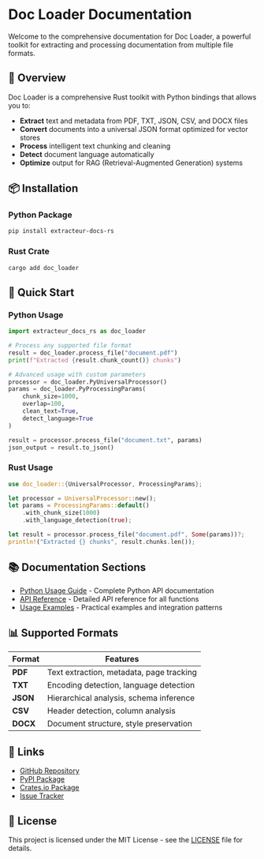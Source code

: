 # Doc Loader Documentation

Welcome to the comprehensive documentation for Doc Loader, a powerful toolkit for extracting and processing documentation from multiple file formats.

## 🚀 Overview

Doc Loader is a comprehensive Rust toolkit with Python bindings that allows you to:

- **Extract** text and metadata from PDF, TXT, JSON, CSV, and DOCX files
- **Convert** documents into a universal JSON format optimized for vector stores
- **Process** intelligent text chunking and cleaning
- **Detect** document language automatically
- **Optimize** output for RAG (Retrieval-Augmented Generation) systems

## 📦 Installation

### Python Package

```bash
pip install extracteur-docs-rs
```

### Rust Crate

```bash
cargo add doc_loader
```

## 🔧 Quick Start

### Python Usage

```python
import extracteur_docs_rs as doc_loader

# Process any supported file format
result = doc_loader.process_file("document.pdf")
print(f"Extracted {result.chunk_count()} chunks")

# Advanced usage with custom parameters
processor = doc_loader.PyUniversalProcessor()
params = doc_loader.PyProcessingParams(
    chunk_size=1000,
    overlap=100,
    clean_text=True,
    detect_language=True
)

result = processor.process_file("document.txt", params)
json_output = result.to_json()
```

### Rust Usage

```rust
use doc_loader::{UniversalProcessor, ProcessingParams};

let processor = UniversalProcessor::new();
let params = ProcessingParams::default()
    .with_chunk_size(1000)
    .with_language_detection(true);

let result = processor.process_file("document.pdf", Some(params))?;
println!("Extracted {} chunks", result.chunks.len());
```

## 📚 Documentation Sections

- [Python Usage Guide](python_usage.md) - Complete Python API documentation
- [API Reference](api.md) - Detailed API reference for all functions
- [Usage Examples](examples.md) - Practical examples and integration patterns

## 📊 Supported Formats

| Format | Features |
|--------|----------|
| **PDF** | Text extraction, metadata, page tracking |
| **TXT** | Encoding detection, language detection |
| **JSON** | Hierarchical analysis, schema inference |
| **CSV** | Header detection, column analysis |
| **DOCX** | Document structure, style preservation |

## 🔗 Links

- [GitHub Repository](https://github.com/WillIsback/doc_loader)
- [PyPI Package](https://pypi.org/project/extracteur-docs-rs/)
- [Crates.io Package](https://crates.io/crates/doc_loader)
- [Issue Tracker](https://github.com/WillIsback/doc_loader/issues)

## 📄 License

This project is licensed under the MIT License - see the [LICENSE](https://github.com/WillIsback/doc_loader/blob/master/LICENSE) file for details.
